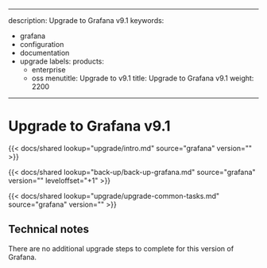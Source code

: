 -----

description: Upgrade to Grafana v9.1
keywords:

- grafana
- configuration
- documentation
- upgrade
  labels:
  products:
  - enterprise
  - oss
    menutitle: Upgrade to v9.1
    title: Upgrade to Grafana v9.1
    weight: 2200

-----

# Upgrade to Grafana v9.1

{{\< docs/shared lookup="upgrade/intro.md" source="grafana" version="<GRAFANA VERSION>" \>}}

{{\< docs/shared lookup="back-up/back-up-grafana.md" source="grafana" version="<GRAFANA VERSION>" leveloffset="+1" \>}}

{{\< docs/shared lookup="upgrade/upgrade-common-tasks.md" source="grafana" version="<GRAFANA VERSION>" \>}}

## Technical notes

There are no additional upgrade steps to complete for this version of Grafana.
